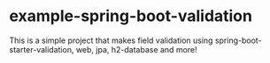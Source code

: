# example-spring-boot-validation
This is a simple project that makes field validation using spring-boot-starter-validation, web,  jpa, h2-database and more!
